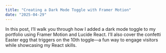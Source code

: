 ```yaml
---
title: "Creating a Dark Mode Toggle with Framer Motion"
date: "2025-04-29"
---
```


In this post, I’ll walk you through how I added a dark mode toggle to my portfolio using Framer Motion and Lucide React. I’ll also cover the confetti Easter egg that triggers on the 10th toggle—a fun way to engage visitors while showcasing my React skills.